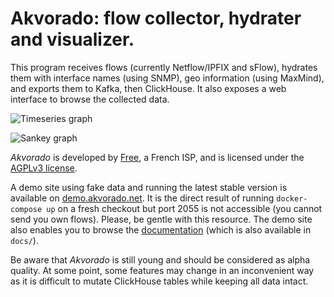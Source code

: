 # Akvorado: flow collector, hydrater and visualizer.

This program receives flows (currently Netflow/IPFIX and sFlow), hydrates them
with interface names (using SNMP), geo information (using MaxMind),
and exports them to Kafka, then ClickHouse. It also exposes a web
interface to browse the collected data.

![Timeseries graph](console/data/docs/timeseries.png)

![Sankey graph](console/data/docs/sankey.png)

*Akvorado* is developed by [Free](https://www.free.fr), a French ISP,
and is licensed under the [AGPLv3 license](LICENSE.txt).

A demo site using fake data and running the latest stable version is
available on [demo.akvorado.net](https://demo.akvorado.net). It is the
direct result of running `docker-compose up` on a fresh checkout but
port 2055 is not accessible (you cannot send you own flows). Please,
be gentle with this resource. The demo site also enables you to browse
the [documentation](https://demo.akvorado.net/docs) (which is also
available in `docs/`).

Be aware that *Akvorado* is still young and should be considered as
alpha quality. At some point, some features may change in an
inconvenient way as it is difficult to mutate ClickHouse tables while
keeping all data intact.

